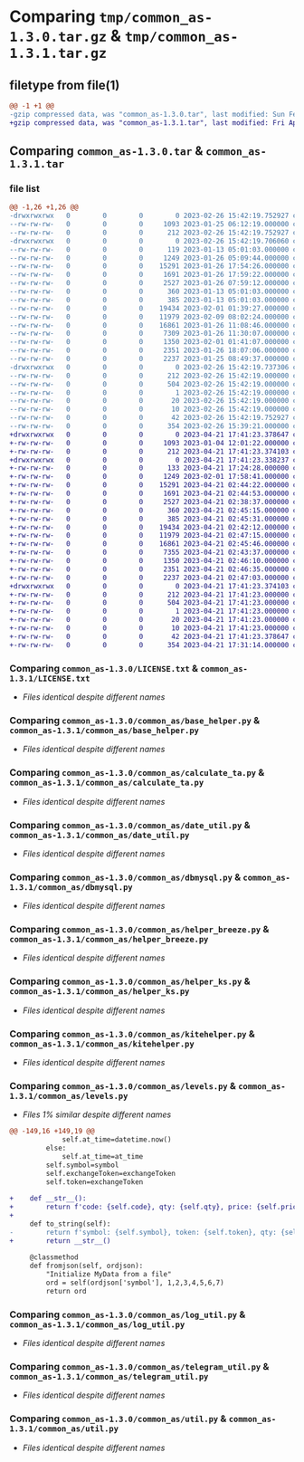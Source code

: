 # Comparing `tmp/common_as-1.3.0.tar.gz` & `tmp/common_as-1.3.1.tar.gz`

## filetype from file(1)

```diff
@@ -1 +1 @@
-gzip compressed data, was "common_as-1.3.0.tar", last modified: Sun Feb 26 15:42:19 2023, max compression
+gzip compressed data, was "common_as-1.3.1.tar", last modified: Fri Apr 21 17:41:23 2023, max compression
```

## Comparing `common_as-1.3.0.tar` & `common_as-1.3.1.tar`

### file list

```diff
@@ -1,26 +1,26 @@
-drwxrwxrwx   0        0        0        0 2023-02-26 15:42:19.752927 common_as-1.3.0/
--rw-rw-rw-   0        0        0     1093 2023-01-25 06:12:19.000000 common_as-1.3.0/LICENSE.txt
--rw-rw-rw-   0        0        0      212 2023-02-26 15:42:19.752927 common_as-1.3.0/PKG-INFO
-drwxrwxrwx   0        0        0        0 2023-02-26 15:42:19.706060 common_as-1.3.0/common_as/
--rw-rw-rw-   0        0        0      119 2023-01-13 05:01:03.000000 common_as-1.3.0/common_as/__init__.py
--rw-rw-rw-   0        0        0     1249 2023-01-26 05:09:44.000000 common_as-1.3.0/common_as/base_helper.py
--rw-rw-rw-   0        0        0    15291 2023-01-26 17:54:26.000000 common_as-1.3.0/common_as/calculate_ta.py
--rw-rw-rw-   0        0        0     1691 2023-01-26 17:59:22.000000 common_as-1.3.0/common_as/date_util.py
--rw-rw-rw-   0        0        0     2527 2023-01-26 07:59:12.000000 common_as-1.3.0/common_as/dbmysql.py
--rw-rw-rw-   0        0        0      360 2023-01-13 05:01:03.000000 common_as-1.3.0/common_as/enums.py
--rw-rw-rw-   0        0        0      385 2023-01-13 05:01:03.000000 common_as-1.3.0/common_as/file_util.py
--rw-rw-rw-   0        0        0    19434 2023-02-01 01:39:27.000000 common_as-1.3.0/common_as/helper_breeze.py
--rw-rw-rw-   0        0        0    11979 2023-02-09 08:02:24.000000 common_as-1.3.0/common_as/helper_ks.py
--rw-rw-rw-   0        0        0    16861 2023-01-26 11:08:46.000000 common_as-1.3.0/common_as/kitehelper.py
--rw-rw-rw-   0        0        0     7309 2023-01-26 11:30:07.000000 common_as-1.3.0/common_as/levels.py
--rw-rw-rw-   0        0        0     1350 2023-02-01 01:41:07.000000 common_as-1.3.0/common_as/log_util.py
--rw-rw-rw-   0        0        0     2351 2023-01-26 18:07:06.000000 common_as-1.3.0/common_as/telegram_util.py
--rw-rw-rw-   0        0        0     2237 2023-01-25 08:49:37.000000 common_as-1.3.0/common_as/util.py
-drwxrwxrwx   0        0        0        0 2023-02-26 15:42:19.737306 common_as-1.3.0/common_as.egg-info/
--rw-rw-rw-   0        0        0      212 2023-02-26 15:42:19.000000 common_as-1.3.0/common_as.egg-info/PKG-INFO
--rw-rw-rw-   0        0        0      504 2023-02-26 15:42:19.000000 common_as-1.3.0/common_as.egg-info/SOURCES.txt
--rw-rw-rw-   0        0        0        1 2023-02-26 15:42:19.000000 common_as-1.3.0/common_as.egg-info/dependency_links.txt
--rw-rw-rw-   0        0        0       20 2023-02-26 15:42:19.000000 common_as-1.3.0/common_as.egg-info/requires.txt
--rw-rw-rw-   0        0        0       10 2023-02-26 15:42:19.000000 common_as-1.3.0/common_as.egg-info/top_level.txt
--rw-rw-rw-   0        0        0       42 2023-02-26 15:42:19.752927 common_as-1.3.0/setup.cfg
--rw-rw-rw-   0        0        0      354 2023-02-26 15:39:21.000000 common_as-1.3.0/setup.py
+drwxrwxrwx   0        0        0        0 2023-04-21 17:41:23.378647 common_as-1.3.1/
+-rw-rw-rw-   0        0        0     1093 2023-01-04 12:01:22.000000 common_as-1.3.1/LICENSE.txt
+-rw-rw-rw-   0        0        0      212 2023-04-21 17:41:23.374103 common_as-1.3.1/PKG-INFO
+drwxrwxrwx   0        0        0        0 2023-04-21 17:41:23.338237 common_as-1.3.1/common_as/
+-rw-rw-rw-   0        0        0      133 2023-04-21 17:24:28.000000 common_as-1.3.1/common_as/__init__.py
+-rw-rw-rw-   0        0        0     1249 2023-02-01 17:58:41.000000 common_as-1.3.1/common_as/base_helper.py
+-rw-rw-rw-   0        0        0    15291 2023-04-21 02:44:22.000000 common_as-1.3.1/common_as/calculate_ta.py
+-rw-rw-rw-   0        0        0     1691 2023-04-21 02:44:53.000000 common_as-1.3.1/common_as/date_util.py
+-rw-rw-rw-   0        0        0     2527 2023-04-21 02:38:37.000000 common_as-1.3.1/common_as/dbmysql.py
+-rw-rw-rw-   0        0        0      360 2023-04-21 02:45:15.000000 common_as-1.3.1/common_as/enums.py
+-rw-rw-rw-   0        0        0      385 2023-04-21 02:45:31.000000 common_as-1.3.1/common_as/file_util.py
+-rw-rw-rw-   0        0        0    19434 2023-04-21 02:42:12.000000 common_as-1.3.1/common_as/helper_breeze.py
+-rw-rw-rw-   0        0        0    11979 2023-04-21 02:47:15.000000 common_as-1.3.1/common_as/helper_ks.py
+-rw-rw-rw-   0        0        0    16861 2023-04-21 02:45:46.000000 common_as-1.3.1/common_as/kitehelper.py
+-rw-rw-rw-   0        0        0     7355 2023-04-21 02:43:37.000000 common_as-1.3.1/common_as/levels.py
+-rw-rw-rw-   0        0        0     1350 2023-04-21 02:46:10.000000 common_as-1.3.1/common_as/log_util.py
+-rw-rw-rw-   0        0        0     2351 2023-04-21 02:46:35.000000 common_as-1.3.1/common_as/telegram_util.py
+-rw-rw-rw-   0        0        0     2237 2023-04-21 02:47:03.000000 common_as-1.3.1/common_as/util.py
+drwxrwxrwx   0        0        0        0 2023-04-21 17:41:23.374103 common_as-1.3.1/common_as.egg-info/
+-rw-rw-rw-   0        0        0      212 2023-04-21 17:41:23.000000 common_as-1.3.1/common_as.egg-info/PKG-INFO
+-rw-rw-rw-   0        0        0      504 2023-04-21 17:41:23.000000 common_as-1.3.1/common_as.egg-info/SOURCES.txt
+-rw-rw-rw-   0        0        0        1 2023-04-21 17:41:23.000000 common_as-1.3.1/common_as.egg-info/dependency_links.txt
+-rw-rw-rw-   0        0        0       20 2023-04-21 17:41:23.000000 common_as-1.3.1/common_as.egg-info/requires.txt
+-rw-rw-rw-   0        0        0       10 2023-04-21 17:41:23.000000 common_as-1.3.1/common_as.egg-info/top_level.txt
+-rw-rw-rw-   0        0        0       42 2023-04-21 17:41:23.378647 common_as-1.3.1/setup.cfg
+-rw-rw-rw-   0        0        0      354 2023-04-21 17:31:14.000000 common_as-1.3.1/setup.py
```

### Comparing `common_as-1.3.0/LICENSE.txt` & `common_as-1.3.1/LICENSE.txt`

 * *Files identical despite different names*

### Comparing `common_as-1.3.0/common_as/base_helper.py` & `common_as-1.3.1/common_as/base_helper.py`

 * *Files identical despite different names*

### Comparing `common_as-1.3.0/common_as/calculate_ta.py` & `common_as-1.3.1/common_as/calculate_ta.py`

 * *Files identical despite different names*

### Comparing `common_as-1.3.0/common_as/date_util.py` & `common_as-1.3.1/common_as/date_util.py`

 * *Files identical despite different names*

### Comparing `common_as-1.3.0/common_as/dbmysql.py` & `common_as-1.3.1/common_as/dbmysql.py`

 * *Files identical despite different names*

### Comparing `common_as-1.3.0/common_as/helper_breeze.py` & `common_as-1.3.1/common_as/helper_breeze.py`

 * *Files identical despite different names*

### Comparing `common_as-1.3.0/common_as/helper_ks.py` & `common_as-1.3.1/common_as/helper_ks.py`

 * *Files identical despite different names*

### Comparing `common_as-1.3.0/common_as/kitehelper.py` & `common_as-1.3.1/common_as/kitehelper.py`

 * *Files identical despite different names*

### Comparing `common_as-1.3.0/common_as/levels.py` & `common_as-1.3.1/common_as/levels.py`

 * *Files 1% similar despite different names*

```diff
@@ -149,16 +149,19 @@
             self.at_time=datetime.now()
         else:
             self.at_time=at_time
         self.symbol=symbol
         self.exchangeToken=exchangeToken
         self.token=exchangeToken
 
+    def __str__():
+        return f'code: {self.code}, qty: {self.qty}, price: {self.price}, b/s: {self.buysell}, token: {self.token}'
+
     def to_string(self):
-        return f'symbol: {self.symbol}, token: {self.token}, qty: {self.qty}, code: {self.code}, b/s: {self.buysell}'
+        return __str__()
 
     @classmethod
     def fromjson(self, ordjson):
         "Initialize MyData from a file"
         ord = self(ordjson['symbol'], 1,2,3,4,5,6,7)
         return ord
```

### Comparing `common_as-1.3.0/common_as/log_util.py` & `common_as-1.3.1/common_as/log_util.py`

 * *Files identical despite different names*

### Comparing `common_as-1.3.0/common_as/telegram_util.py` & `common_as-1.3.1/common_as/telegram_util.py`

 * *Files identical despite different names*

### Comparing `common_as-1.3.0/common_as/util.py` & `common_as-1.3.1/common_as/util.py`

 * *Files identical despite different names*

